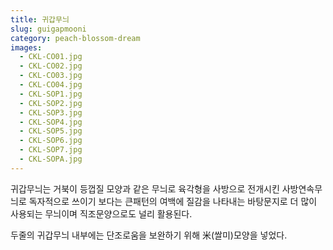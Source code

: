 ```yaml
---
title: 귀갑무늬
slug: guigapmooni
category: peach-blossom-dream
images:
  - CKL-CO01.jpg
  - CKL-CO02.jpg
  - CKL-CO03.jpg
  - CKL-CO04.jpg
  - CKL-SOP1.jpg
  - CKL-SOP2.jpg
  - CKL-SOP3.jpg
  - CKL-SOP4.jpg
  - CKL-SOP5.jpg
  - CKL-SOP6.jpg
  - CKL-SOP7.jpg
  - CKL-SOPA.jpg
---
```


귀갑무늬는 거북이 등껍질 모양과 같은 무늬로 육각형을 사방으로 전개시킨 사방연속무늬로 독자적으로 쓰이기 보다는 큰패턴의 여백에 질감을 나타내는 바탕문지로 더 많이 사용되는 무늬이며 직조문양으로도 널리 활용된다.

두줄의 귀갑무늬 내부에는 단조로움을 보완하기 위해 米(쌀미)모양을 넣었다.
